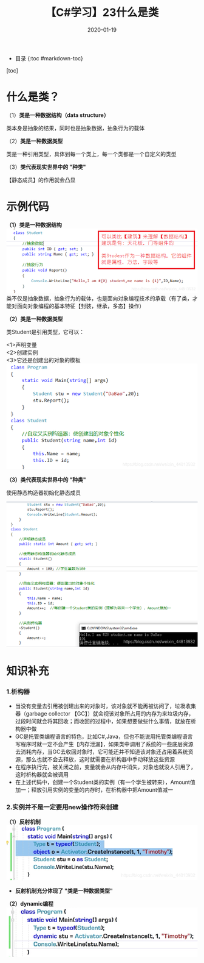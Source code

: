 ﻿---
layout: post
title: 【C#学习】23什么是类
category: Csharp
date: 2020-01-19
---
* 目录
{:toc #markdown-toc}

[toc]
# 什么是类？
（1）**类是一种数据结构（data structure）**

类本身是抽象的结果，同时也是抽象数据，抽象行为的载体

（2）**类是一种数据类型**

类是一种引用类型，具体到每一个类上，每一个类都是一个自定义的类型

（3）**类代表现实世界中的 "种类"**

【静态成员】的作用就会凸显

# 示例代码
**（1）类是一种数据结构**
![](https://raw.githubusercontent.com/QinyuGuo-Pot/blog-img/main/20240402190516.png)
类不仅是抽象数据，抽象行为的载体，也是面向对象编程技术的承载（有了类，才能对面向对象编程的基本特征【封装，继承，多态】操作）

**（2）类是一种数据类型**

类Student是引用类型，它可以：

<1>声明变量\
<2>创建实例\
<3>它还是创建出的对象的模板\
![](https://raw.githubusercontent.com/QinyuGuo-Pot/blog-img/main/20240402190534.png)

**（3）类代表现实世界中的 "种类"**

使用静态构造器初始化静态成员

![](https://raw.githubusercontent.com/QinyuGuo-Pot/blog-img/main/20240402190547.png)

# 知识补充
### 1.析构器
 - 当没有变量去引用被创建出来的对象时，该对象就不能再被访问了，垃圾收集器（garbage collector 【GC】）就会视该对象所占用的内存为来垃圾内存，过段时间就会将其回收；而收回的过程中，如果想要做些什么事情，就放在析构器中做
 - GC是托管类编程语言的特色，比如C#,Java，但也不能说用托管类编程语言写程序时就一定不会产生【内存泄漏】，如果类中调用了系统的一些底层资源去消耗内存，当GC去收回对象时，它可能还并不知道该对象还占用着系统资源，那么也就不会去释放，这时就需要在析构器中手动释放这些资源
 - 在程序执行完，被关闭之前，变量就会从内存中消失，对象也就没人引用了，这时析构器就会被调用
 - 在上述代码中，创建一个Student类的实例（有一个学生被转来），Amount值加一；释放引用实例的变量的内存时，在析构器中把Amount值减一

### 2.实例并不是一定要用new操作符来创建
**（1）反射机制**
![](https://raw.githubusercontent.com/QinyuGuo-Pot/blog-img/main/20240402190604.png)
 - **反射机制充分体现了 "类是一种数据类型"**

**（2）dynamic编程**
![](https://raw.githubusercontent.com/QinyuGuo-Pot/blog-img/main/20240402190615.png)
